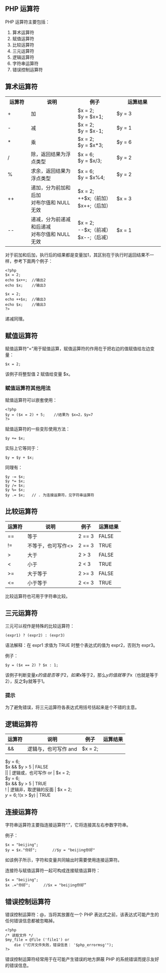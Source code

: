 ## PHP 运算符

PHP 运算符主要包括：

  1. 算术运算符
  2. 赋值运算符
  3. 比较运算符
  4. 三元运算符
  5. 逻辑运算符
  6. 字符串运算符
  7. 错误控制运算符

## 算术运算符
<table class="table">
<tbody><tr>
<th width="15%">运算符</th>
<th width="30%">说明</th>
<th width="25%">例子</th>
<th>运算结果</th>
</tr>
<tr>
<td>+</td>
<td>加</td>
<td>$x = 2;<br>$y = $x+1;</td>
<td>$y = 3</td>
</tr>
<tr>
<td>-</td>
<td>减</td>
<td>$x = 2;<br>$y = $x-1;</td>
<td>$y = 1</td>
</tr>
<tr>
<td>*</td>
<td>乘</td>
<td>$x = 2;<br>$y = $x*3;</td>
<td>$y = 6</td>
</tr>
<tr>
<td>/</td>
<td>除，返回结果为浮点类型</td>
<td>$x = 6;<br>$y = $x/3;</td>
<td>$y = 2</td>
</tr>
<tr>
<td>%</td>
<td>求余，返回结果为浮点类型</td>
<td>$x = 6;<br>$y = $x%4;</td>
<td>$y = 2</td>
</tr>
<tr>
<td>++</td>
<td>递加，分为前加和后加<br>对布尔值和 NULL 无效
</td>
<td>$x = 2;<br>++$x;（前加）<br>$x++;（后加）
</td>
<td>$x = 3</td>
</tr>
<tr>
<td>--</td>
<td>递减，分为前递减和后递减<br>对布尔值和 NULL 无效
</td>
<td>$x = 2;<br>--$x;（前减）<br>$x--;（后减）
</td>
<td>$x = 1</td>
</tr>
</tbody></table>
  
对于前加和后加，执行后的结果都是变量加1，其区别在于执行时返回结果不一样，参考下面两个例子：

    
    
    <?php
    $x = 2;
    echo $x++;	//输出2
    echo $x;	//输出3
    
    $x = 2;
    echo ++$x;	//输出3
    echo $x;	//输出3
    ?>
    

递减同理。

## 赋值运算符

赋值运算符“=”用于赋值运算，赋值运算符的作用在于把右边的值赋值给左边变量：

    
    
    $x = 2;
    

该例子将整型值 2 赋值给变量 $x。

### 赋值运算符其他用法

赋值运算符可以嵌套使用：

    
    
    <?php
    $y = ($x = 2) + 5;    //结果为 $x=2，$y=7
    ?>
    

赋值运算符的一些变形使用方法：

    
    
    $y += $x;
    

实际上它等同于：

    
    
    $y = $y + $x;
    

同理有：

    
    
    $y -= $x;
    $y *= $x;
    $y /= $x;
    $y %= $x;
    $y .= $x; 	// . 为连接运算符，见字符串运算符
    

## 比较运算符

运算符 | 说明 | 例子 | 运算结果  
---|---|---|---  
== | 等于 | 2 == 3 | FALSE  
!= | 不等于，也可写作<> | 2 == 3 | TRUE  
> | 大于 | 2 > 3 | FALSE  
< | 小于 | 2 < 3 | TRUE  
>= | 大于等于 | 2 >= 3 | FALSE  
<= | 小于等于 | 2 <= 3 | TRUE  
  
比较运算符也可用于字符串比较。

## 三元运算符

三元可以视作是特殊的比较运算符：

    
    
    (expr1) ? (expr2) : (expr3)
    

语法解释：在 expr1 求值为 TRUE 时整个表达式的值为 expr2，否则为 expr3。

例子：

    
    
    $y = ($x == 2) ? $x : 1;
    

该例子判断变量$x的值是否等于2，如果$x等于2，那么$y的值就等于$x（也就是等于2），反之$y就等于1。

### 提示

为了避免错误，将三元运算符各表达式用括号括起来是个不错的主意。

## 逻辑运算符

运算符 | 说明 | 例子 | 运算结果  
---|---|---|---  
&& | 逻辑与，也可写作 and | $x = 2;  
$y = 6;  
$x && $y > 5  | FALSE  
|| | 逻辑或，也可写作 or | $x = 2;  
$y = 6;  
$x && $y > 5 | TRUE  
! | 逻辑非，取逻辑的反面 | $x = 2;  
$y = 6;  
!($x > $y) | TRUE  
  
## 连接运算符

字符串运算符主要指连接运算符“.”，它将连接其左右参数字符串。

例子：

    
    
    $x = "beijing";
    $y = $x."你好";		//$y = "beijing你好"
    

如该例子所示，字符和变量共同输出时需要使用连接运算符。

连接符与赋值运算符一起可构成连接赋值运算符：

    
    
    $x = "beijing";
    $x .="你好";		//$x = "beijing你好”
    

## 错误控制运算符

错误控制运算符：@，当将其放置在一个 PHP 表达式之前，该表达式可能产生的任何错误信息都被忽略掉。

    
    
    <?php
    /* 读取文件 */
    $my_file = @file ('file1') or
        die ("打开文件失败，错误信息： '$php_errormsg'");
    ?>
    

错误控制运算符经常用于在可能产生错误的地方屏蔽 PHP 的系统错误而提示友好的错误信息。